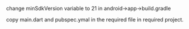 change minSdkVersion variable  to 21 in android->app->build.gradle

copy main.dart and pubspec.ymal in the required file in required project. 